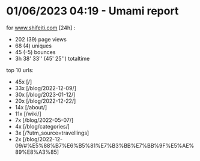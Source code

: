# 01/06/2023 04:19 - Umami report
for www.shifeiti.com [24h] :

 - 202 (39) page views
 - 68 (4) uniques
 - 45 (-5) bounces
 - 3h 38' 33'' (45' 25'') totaltime


top 10 urls:
 - 45x [/]
 - 33x [/blog/2022-12-09/]
 - 30x [/blog/2023-01-12/]
 - 20x [/blog/2022-12-22/]
 - 14x [/about/]
 - 11x [/wiki/]
 - 7x [/blog/2022-05-07/]
 - 4x [/blog/categories/]
 - 3x [/?utm_source=travellings]
 - 2x [/blog/2022-12-09/#%E5%88%B7%E6%B5%81%E7%B3%BB%E7%BB%9F%E5%AE%89%E8%A3%85]


